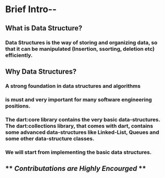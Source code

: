 # Brief Intro--

## What is Data Structure?
### Data Structures is the way of storing and organizing data, so that it can be manipulated (Insertion, ssorting, deletion etc) efficiently.

## Why Data Structures?
### A strong foundation in data structures and algorithms
### is must and very important for many software engineering positions. 


### The dart:core library contains the very basic data-structures. The dart:collections library, that comes with dart, contains some advanced data-structures like Linked-List, Queues and some other data-structure classes.

### We will start from implementing the basic data structures.


## ** _Contributations are Highly Encourged_ **

